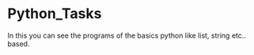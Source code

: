 # Python_Tasks
In this you can see the programs of the basics python like list, string etc.. based.
